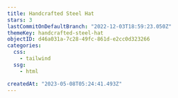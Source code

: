 ```yaml
---
title: Handcrafted Steel Hat
stars: 3
lastCommitOnDefaultBranch: "2022-12-03T18:59:23.050Z"
themeKey: handcrafted-steel-hat
objectID: d46a031a-7c28-49fc-861d-e2cc0d323266
categories:
  css:
    - tailwind
  ssg:
    - html

createdAt: "2023-05-08T05:24:41.493Z"
---
```

